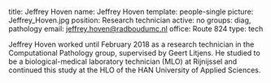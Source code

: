 title: Jeffrey Hoven
name: Jeffrey Hoven
template: people-single
picture: Jeffrey_Hoven.jpg
position: Research technician
active: no
groups: diag, pathology
email: jeffrey.hoven@radboudumc.nl
office: Route 824
type: tech



Jeffrey Hoven worked until February 2018 as a research technician in the Computational Pathology group, supervised by Geert Litjens. He studied to be a biological-medical laboratory technician (MLO) at Rijnijssel and continued this study at the HLO of the HAN University of Applied Sciences. 






